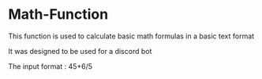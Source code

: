 # Math-Function
This function is used to calculate basic math formulas in a basic text format


It was designed to be used for a discord bot

The input format : 45+6/5
